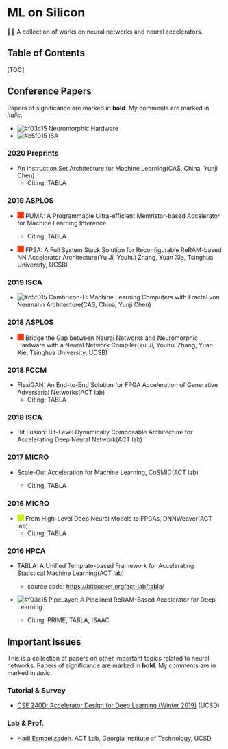 # ML on Silicon

🐱‍👤 A collection of works on neural networks and neural accelerators.

## Table of Contents

[TOC]

## Conference Papers

Papers of significance are marked in **bold**. My comments are marked in *italic*.

- ![#f03c15](https://placehold.it/15/f03c15/000000?text=+) Neuromorphic Hardware
- ![#c5f015](https://placehold.it/15/c5f015/000000?text=+) ISA


### 2020 Preprints

- An Instruction Set Architecture for Machine Learning(CAS, China, Yunji Chen)
  - Citing: TABLA

### 2019 ASPLOS

- ![#f03c15](./README.assets/000000-1586508020274.png) PUMA: A Programmable Ultra-efficient Memristor-based Accelerator for Machine Learning Inference
  
  - Citing: TABLA
- ![#f03c15](./README.assets/000000-1586508058898.png) FPSA: A Full System Stack Solution for Reconfigurable ReRAM-based NN Accelerator Architecture(Yu Ji, Youhui Zhang, Yuan Xie, Tsinghua University, UCSB)

  

### 2019 ISCA

- ![#c5f015](https://placehold.it/15/c5f015/000000?text=+) Cambricon-F: Machine Learning Computers with Fractal von Neumann Architecture(CAS, China, Yunji Chen)

### 2018 ASPLOS

- ![#f03c15](./README.assets/000000-1586508058898.png) Bridge the Gap between Neural Networks and Neuromorphic Hardware with a Neural Network Compiler(Yu Ji, Youhui Zhang, Yuan Xie, Tsinghua University, UCSB)

### 2018 FCCM

- FlexiGAN: An End-to-End Solution for FPGA Acceleration of Generative Adversarial Networks(ACT lab)
  - Citing: TABLA

### 2018 ISCA

- Bit Fusion: Bit-Level Dynamically Composable Architecture for Accelerating Deep Neural Network(ACT lab)

  

### 2017 MICRO

- Scale-Out Acceleration for Machine Learning, CoSMIC(ACT lab)

  - Citing: TABLA
  
### 2016 MICRO

- ![#c5f015](./README.assets/000000-1586508246163.png) From High-Level Deep Neural Models to FPGAs, DNNWeaver(ACT lab)
  - Citing: TABLA

### 2016 HPCA

- TABLA: A Unified Template-based Framework for Accelerating Statistical Machine Learning(ACT lab)

  - source code: https://bitbucket.org/act-lab/tabla/

-  ![#f03c15](https://placehold.it/15/f03c15/000000?text=+) PipeLayer: A Pipelined ReRAM-Based Accelerator for Deep Learning

   -  Citing: PRIME, TABLA, ISAAC

   

## Important Issues

This is a collection of papers on other important topics related to neural networks. Papers of significance are marked in **bold**. My comments are in marked in *italic*.

### Tutorial & Survey

- [CSE 240D: Accelerator Design for Deep Learning (Winter 2019)](https://hadiclass.github.io/cse240d-wi19/schedule.html) (UCSD)

### Lab & Prof.

- [Hadi Esmaeilzadeh](http://cseweb.ucsd.edu/~hadi/). ACT Lab, Georgia Institute of Technology, UCSD